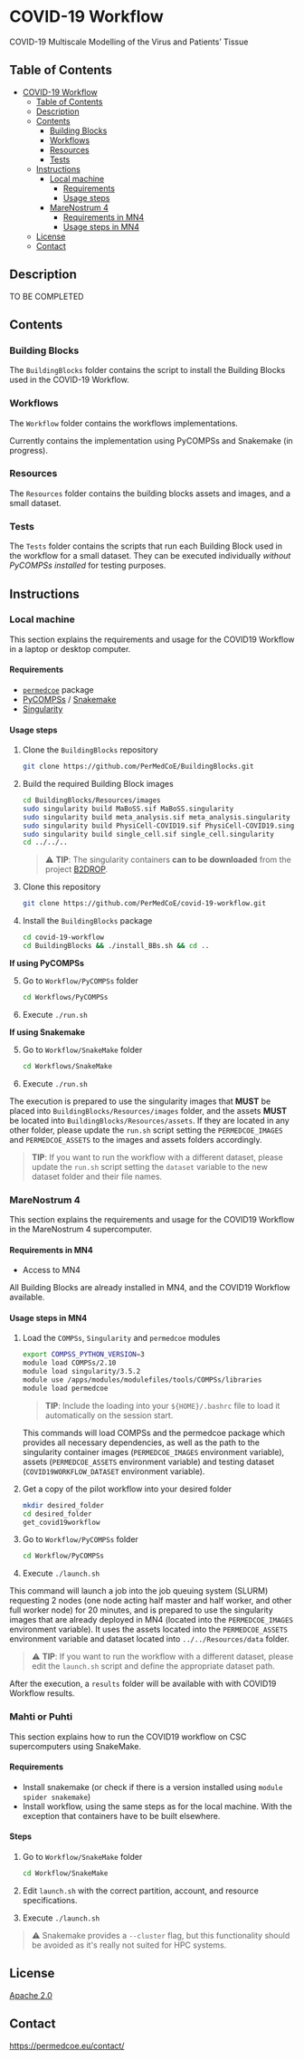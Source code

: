 # COVID-19 Workflow

COVID-19 Multiscale Modelling of the Virus and Patients’ Tissue

## Table of Contents

- [COVID-19 Workflow](#covid-19-workflow)
  - [Table of Contents](#table-of-contents)
  - [Description](#description)
  - [Contents](#contents)
    - [Building Blocks](#building-blocks)
    - [Workflows](#workflows)
    - [Resources](#resources)
    - [Tests](#tests)
  - [Instructions](#instructions)
    - [Local machine](#local-machine)
      - [Requirements](#requirements)
      - [Usage steps](#usage-steps)
    - [MareNostrum 4](#marenostrum-4)
      - [Requirements in MN4](#requirements-in-mn4)
      - [Usage steps in MN4](#usage-steps-in-mn4)
  - [License](#license)
  - [Contact](#contact)

## Description

TO BE COMPLETED

## Contents

### Building Blocks

The ``BuildingBlocks`` folder contains the script to install the
Building Blocks used in the COVID-19 Workflow.

### Workflows

The ``Workflow`` folder contains the workflows implementations.

Currently contains the implementation using PyCOMPSs and Snakemake (in progress).

### Resources

The ``Resources`` folder contains the building blocks assets and images, and
a small dataset.

### Tests

The ``Tests`` folder contains the scripts that run each Building Block
used in the workflow for a small dataset.
They can be executed individually *without PyCOMPSs installed* for testing
purposes.

## Instructions

### Local machine

This section explains the requirements and usage for the COVID19 Workflow in a laptop or desktop computer.

#### Requirements

- [`permedcoe`](https://github.com/PerMedCoE/permedcoe) package
- [PyCOMPSs](https://pycompss.readthedocs.io/en/stable/Sections/00_Quickstart.html) / [Snakemake](https://snakemake.readthedocs.io/en/stable/)
- [Singularity](https://sylabs.io/guides/3.0/user-guide/installation.html)

#### Usage steps

1. Clone the `BuildingBlocks` repository

   ```bash
   git clone https://github.com/PerMedCoE/BuildingBlocks.git
   ```

2. Build the required Building Block images

   ```bash
   cd BuildingBlocks/Resources/images
   sudo singularity build MaBoSS.sif MaBoSS.singularity
   sudo singularity build meta_analysis.sif meta_analysis.singularity
   sudo singularity build PhysiCell-COVID19.sif PhysiCell-COVID19.singularity
   sudo singularity build single_cell.sif single_cell.singularity
   cd ../../..
   ```

   > :warning: **TIP**: The singularity containers **can to be downloaded** from the project [B2DROP](https://b2drop.bsc.es/index.php/f/444350).


3. Clone this repository

   ```bash
   git clone https://github.com/PerMedCoE/covid-19-workflow.git
   ```

4. Install the `BuildingBlocks` package

   ```bash
   cd covid-19-workflow
   cd BuildingBlocks && ./install_BBs.sh && cd ..
   ```

**If using PyCOMPSs**

5. Go to `Workflow/PyCOMPSs` folder

   ```bash
   cd Workflows/PyCOMPSs
   ```

6. Execute `./run.sh`

**If using Snakemake**

5. Go to `Workflow/SnakeMake` folder

   ```bash
   cd Workflows/SnakeMake
   ```

6. Execute `./run.sh`

The execution is prepared to use the singularity images that **MUST** be placed into `BuildingBlocks/Resources/images` folder, and the assets **MUST** be located into `BuildingBlocks/Resources/assets`. If they are located in any other folder, please update the `run.sh` script setting the `PERMEDCOE_IMAGES` and `PERMEDCOE_ASSETS` to
the images and assets folders accordingly.

> **TIP**: If you want to run the workflow with a different dataset, please update the `run.sh` script setting the `dataset` variable to the new dataset folder and their file names. 

### MareNostrum 4

This section explains the requirements and usage for the COVID19 Workflow in the MareNostrum 4 supercomputer.

#### Requirements in MN4

- Access to MN4

All Building Blocks are already installed in MN4, and the COVID19 Workflow available.

#### Usage steps in MN4

1. Load the `COMPSs`, `Singularity` and `permedcoe` modules

   ```bash
   export COMPSS_PYTHON_VERSION=3
   module load COMPSs/2.10
   module load singularity/3.5.2
   module use /apps/modules/modulefiles/tools/COMPSs/libraries
   module load permedcoe
   ```

   > **TIP**: Include the loading into your `${HOME}/.bashrc` file to load it automatically on the session start.

   This commands will load COMPSs and the permedcoe package which provides all necessary dependencies, as well as the path to the singularity container images (`PERMEDCOE_IMAGES` environment variable), assets (`PERMEDCOE_ASSETS` environment variable) and testing dataset (`COVID19WORKFLOW_DATASET` environment variable).

2. Get a copy of the pilot workflow into your desired folder

   ```bash
   mkdir desired_folder
   cd desired_folder
   get_covid19workflow
   ```

3. Go to `Workflow/PyCOMPSs` folder

   ```bash
   cd Workflow/PyCOMPSs
   ```

4. Execute `./launch.sh`

This command will launch a job into the job queuing system (SLURM) requesting 2 nodes (one node acting half master and half worker, and other full worker node) for 20 minutes, and is prepared to use the singularity images that are already deployed in MN4 (located into the `PERMEDCOE_IMAGES` environment variable). It uses the assets located into the `PERMEDCOE_ASSETS` environment variable and dataset located into `../../Resources/data` folder.

> :warning: **TIP**: If you want to run the workflow with a different dataset, please edit the `launch.sh` script and define the appropriate dataset path.

After the execution, a `results` folder will be available with with COVID19 Workflow results.

### Mahti or Puhti

This section explains how to run the COVID19 workflow on CSC supercomputers using SnakeMake.

#### Requirements

- Install snakemake (or check if there is a version installed using `module spider snakemake`)
- Install workflow, using the same steps as for the local machine. With the exception that containers have to be built elsewhere. 

#### Steps


1. Go to `Workflow/SnakeMake` folder

   ```bash
   cd Workflow/SnakeMake
   ```
   
2. Edit `launch.sh` with the correct partition, account, and resource specifications.  

3. Execute `./launch.sh`

> :warning: Snakemake provides a `--cluster` flag, but this functionality should be avoided as it's really not suited for HPC systems.

## License

[Apache 2.0](https://www.apache.org/licenses/LICENSE-2.0)

## Contact

<https://permedcoe.eu/contact/>

